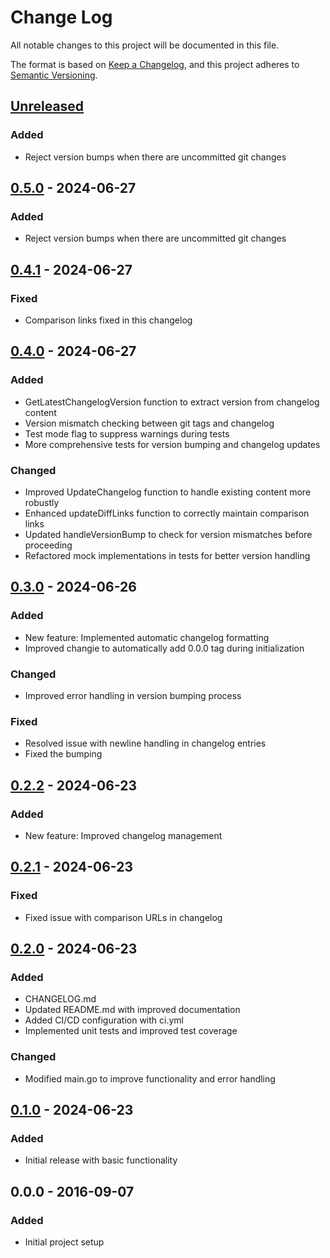 # Change Log

All notable changes to this project will be documented in this file.

The format is based on [Keep a Changelog](https://keepachangelog.com/en/1.1.0/),
and this project adheres to [Semantic Versioning](https://semver.org/spec/v2.0.0.html).

## [Unreleased]

### Added

- Reject version bumps when there are uncommitted git changes

## [0.5.0] - 2024-06-27

### Added

- Reject version bumps when there are uncommitted git changes

## [0.4.1] - 2024-06-27

### Fixed

- Comparison links fixed in this changelog

## [0.4.0] - 2024-06-27

### Added

- GetLatestChangelogVersion function to extract version from changelog content
- Version mismatch checking between git tags and changelog
- Test mode flag to suppress warnings during tests
- More comprehensive tests for version bumping and changelog updates

### Changed

- Improved UpdateChangelog function to handle existing content more robustly
- Enhanced updateDiffLinks function to correctly maintain comparison links
- Updated handleVersionBump to check for version mismatches before proceeding
- Refactored mock implementations in tests for better version handling

## [0.3.0] - 2024-06-26

### Added

- New feature: Implemented automatic changelog formatting
- Improved changie to automatically add 0.0.0 tag during initialization

### Changed

- Improved error handling in version bumping process

### Fixed

- Resolved issue with newline handling in changelog entries
- Fixed the bumping

## [0.2.2] - 2024-06-23

### Added

- New feature: Improved changelog management

## [0.2.1] - 2024-06-23

### Fixed

- Fixed issue with comparison URLs in changelog

## [0.2.0] - 2024-06-23

### Added

- CHANGELOG.md
- Updated README.md with improved documentation
- Added CI/CD configuration with ci.yml
- Implemented unit tests and improved test coverage

### Changed

- Modified main.go to improve functionality and error handling

## [0.1.0] - 2024-06-23

### Added

- Initial release with basic functionality

## 0.0.0 - 2016-09-07

### Added

- Initial project setup

[Unreleased]: https://github.com/peiman/changie/compare/0.5.0...HEAD
[0.5.0]: https://github.com/peiman/changie/compare/0.4.1...0.5.0
[0.4.1]: https://github.com/peiman/changie/compare/0.4.0...0.4.1
[0.4.0]: https://github.com/peiman/changie/compare/0.3.0...0.4.0
[0.3.0]: https://github.com/peiman/changie/compare/0.2.2...0.3.0
[0.2.2]: https://github.com/peiman/changie/compare/0.2.1...0.2.2
[0.2.1]: https://github.com/peiman/changie/compare/0.2.0...0.2.1
[0.2.0]: https://github.com/peiman/changie/compare/0.1.0...0.2.0
[0.1.0]: https://github.com/peiman/changie/releases/tag/0.1.0
